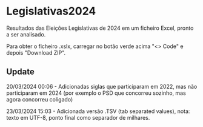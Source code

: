 # Legislativas2024
Resultados das Eleições Legislativas de 2024 em um ficheiro Excel, pronto a ser analisado.

Para obter o ficheiro .xslx, carregar no botão verde acima "<> Code" e depois "Download ZIP".

## Update

20/03/2024 00:06 - Adicionadas siglas que participaram em 2022, mas não participaram em 2024 (por exemplo o PSD que concorreu sozinho, mas agora concorreu coligado)

23/03/2024 15:03 - Adicionada versão .TSV (tab separated values), nota: texto em UTF-8, ponto final como separador de milhares.